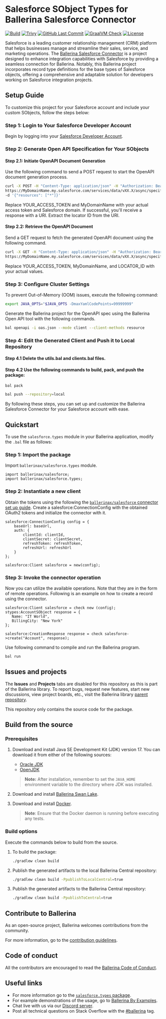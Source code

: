 Salesforce SObject Types for Ballerina Salesforce Connector
===================

[![Build](https://github.com/ballerina-platform/module-ballerinax-salesforce.types/actions/workflows/ci.yml/badge.svg)](https://github.com/ballerina-platform/module-ballerinax-salesforce.types/actions/workflows/ci.yml)
[![Trivy](https://github.com/ballerina-platform/module-ballerinax-salesforce.types/actions/workflows/trivy-scan.yml/badge.svg)](https://github.com/ballerina-platform/module-ballerinax-salesforce.types/actions/workflows/trivy-scan.yml)
[![GitHub Last Commit](https://img.shields.io/github/last-commit/ballerina-platform/module-ballerinax-salesforce.types.svg)](https://github.com/ballerina-platform/module-ballerinax-salesforce.types/commits/main)
[![GraalVM Check](https://github.com/ballerina-platform/module-ballerinax-salesforce.types/actions/workflows/build-with-bal-test-graalvm.yml/badge.svg)](https://github.com/ballerina-platform/module-ballerinax-salesforce.types/actions/workflows/build-with-bal-test-graalvm.yml)
[![License](https://img.shields.io/badge/License-Apache%202.0-blue.svg)](https://opensource.org/licenses/Apache-2.0)

Salesforce is a leading customer relationship management (CRM) platform that helps businesses manage and streamline their sales, service, and marketing operations. The [Ballerina Salesforce Connector](https://central.ballerina.io/ballerinax/salesforce/latest) is a project designed to enhance integration capabilities with Salesforce by providing a seamless connection for Ballerina. Notably, this Ballerina project incorporates record type definitions for the base types of Salesforce objects, offering a comprehensive and adaptable solution for developers working on Salesforce integration projects.

## Setup Guide

To customize this project for your Salesforce account and include your custom SObjects, follow the steps below:

### Step 1: Login to Your Salesforce Developer Account

Begin by logging into your [Salesforce Developer Account](https://developer.salesforce.com/).

### Step 2: Generate Open API Specification for Your SObjects

#### Step 2.1: Initiate OpenAPI Document Generation 

Use the following command to send a POST request to start the OpenAPI document generation process.

```bash
curl -X POST -H "Content-Type: application/json" -H "Authorization: Bearer YOUR_ACCESS_TOKEN" \
https://MyDomainName.my.salesforce.com/services/data/vXX.X/async/specifications/oas3 \
-d '{"resources": ["*"]}'
```
Replace YOUR_ACCESS_TOKEN and MyDomainName with your actual access token and Salesforce domain. If successful, you'll receive a response with a URI. Extract the locator ID from the URI.

#### Step 2.2: Retrieve the OpenAPI Document

Send a GET request to fetch the generated OpenAPI document using the following command.

```bash
curl -X GET -H "Content-Type: application/json" -H "Authorization: Bearer YOUR_ACCESS_TOKEN" \
https://MyDomainName.my.salesforce.com/services/data/vXX.X/async/specifications/oas3/LOCATOR_ID -o oas.json
```
Replace YOUR_ACCESS_TOKEN, MyDomainName, and LOCATOR_ID with your actual values.

### Step 3: Configure Cluster Settings

To prevent Out-of-Memory (OOM) issues, execute the following command:

```bash
export JAVA_OPTS="$JAVA_OPTS -DmaxYamlCodePoints=99999999"
```

Generate the Ballerina project for the OpenAPI spec using the Ballerina Open API tool with the following commands.

```bash
bal openapi -i oas.json --mode client --client-methods resource
```

### Step 4: Edit the Generated Client and Push it to Local Repository

#### Step 4.1 Delete the utils.bal and clients.bal files.

#### Step 4.2 Use the following commands to build, pack, and push the package:

````bash
bal pack

bal push --repository=local
````

By following these steps, you can set up and customize the Ballerina Salesforce Connector for your Salesforce account with ease.

## Quickstart

To use the `salesforce.types` module in your Ballerina application, modify the `.bal` file as follows:

### Step 1: Import the package

Import `ballerinax/salesforce.types` module.

```ballerina
import ballerinax/salesforce;
import ballerinax/salesforce.types;
```

### Step 2: Instantiate a new client

Obtain the tokens using the following the [`ballerinax/salesforce` connector set up guide](https://central.ballerina.io/ballerinax/salesforce/latest). Create a salesforce:ConnectionConfig with the obtained OAuth2 tokens and initialize the connector with it.

```ballerina
salesforce:ConnectionConfig config = {
    baseUrl: baseUrl,
    auth: {
        clientId: clientId,
        clientSecret: clientSecret,
        refreshToken: refreshToken,
        refreshUrl: refreshUrl
    }
};

salesforce:Client salesforce = new(config);
```

### Step 3: Invoke the connector operation

Now you can utilize the available operations. Note that they are in the form of remote operations. Following is an example on how to create a record using the connector.

```ballerina
salesforce:Client salesforce = check new (config);
stypes:AccountSObject response = {
   Name: "IT World",
   BillingCity: "New York"
};

salesforce:CreationResponse response = check salesforce->create("Account", response);
```

Use following command to compile and run the Ballerina program.

```bash
bal run
```

## Issues and projects

The **Issues** and **Projects** tabs are disabled for this repository as this is part of the Ballerina library. To report bugs, request new features, start new discussions, view project boards, etc., visit the Ballerina library [parent repository](https://github.com/ballerina-platform/ballerina-library).

This repository only contains the source code for the package.

## Build from the source

### Prerequisites

1. Download and install Java SE Development Kit (JDK) version 17. You can download it from either of the following sources:

    * [Oracle JDK](https://www.oracle.com/java/technologies/downloads/)
    * [OpenJDK](https://adoptium.net/)

   > **Note:** After installation, remember to set the `JAVA_HOME` environment variable to the directory where JDK was installed.

2. Download and install [Ballerina Swan Lake](https://ballerina.io/).

3. Download and install [Docker](https://www.docker.com/get-started).

   > **Note**: Ensure that the Docker daemon is running before executing any tests.

### Build options

Execute the commands below to build from the source.

1. To build the package:

   ```bash
   ./gradlew clean build
   ```
   
2. Publish the generated artifacts to the local Ballerina Central repository:

    ```bash
    ./gradlew clean build -PpublishToLocalCentral=true
    ```

3. Publish the generated artifacts to the Ballerina Central repository:

   ```bash
   ./gradlew clean build -PpublishToCentral=true
   ```

## Contribute to Ballerina

As an open-source project, Ballerina welcomes contributions from the community.

For more information, go to the [contribution guidelines](https://github.com/ballerina-platform/ballerina-lang/blob/master/CONTRIBUTING.md).

## Code of conduct

All the contributors are encouraged to read the [Ballerina Code of Conduct](https://ballerina.io/code-of-conduct).

## Useful links

* For more information go to the [`salesforce.types` package](https://lib.ballerina.io/ballerinax/salesforce.types/latest).
* For example demonstrations of the usage, go to [Ballerina By Examples](https://ballerina.io/learn/by-example/).
* Chat live with us via our [Discord server](https://discord.gg/ballerinalang).
* Post all technical questions on Stack Overflow with the [#ballerina](https://stackoverflow.com/questions/tagged/ballerina) tag.
